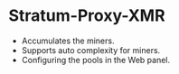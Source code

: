 # Stratum-Proxy-XMR

* Accumulates the miners.
* Supports auto complexity for miners.
* Configuring the pools in the Web panel.
